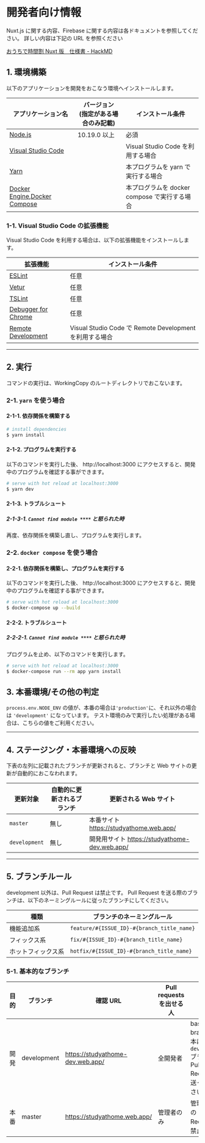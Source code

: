 # 開発者向け情報

Nuxt.js に関する内容、Firebase に関する内容は各ドキュメントを参照してください。
詳しい内容は下記の URL を参照ください

[おうちで時間割 Nuxt 版　仕様書 \- HackMD](https://hackmd.io/hltUcnt2S0eQEv1Heif7zw?both)

## 1. 環境構築

以下のアプリケーションを開発をおこなう環境へインストールします。

| アプリケーション名                                                                                                  | バージョン<br>(指定がある場合のみ記載) | インストール条件                             |
| ------------------------------------------------------------------------------------------------------------------- | -------------------------------------- | -------------------------------------------- |
| [Node.js](https://nodejs.org/ja/)                                                                                   | 10.19.0 以上                           | 必須                                         |
| [Visual Studio Code](https://code.visualstudio.com/)                                                                |                                        | Visual Studio Code を利用する場合            |
| [Yarn](https://classic.yarnpkg.com/ja/)                                                                             |                                        | 本プログラムを yarn で実行する場合           |
| [Docker Engine](https://docs.docker.com/engine/install/),[Docker Compose](https://docs.docker.com/compose/install/) |                                        | 本プログラムを docker compose で実行する場合 |

### 1-1. Visual Studio Code の拡張機能

Visual Studio Code を利用する場合は、以下の拡張機能をインストールします。

| 拡張機能                                                                                                               | インストール条件                                        |
| ---------------------------------------------------------------------------------------------------------------------- | ------------------------------------------------------- |
| [ESLint](https://marketplace.visualstudio.com/items?itemName=dbaeumer.vscode-eslint)                                   | 任意                                                    |
| [Vetur](https://marketplace.visualstudio.com/items?itemName=octref.vetur)                                              | 任意                                                    |
| [TSLint](https://marketplace.visualstudio.com/items?itemName=ms-vscode.vscode-typescript-tslint-plugin)                | 任意                                                    |
| [Debugger for Chrome](https://marketplace.visualstudio.com/items?itemName=msjsdiag.debugger-for-chrome)                | 任意                                                    |
| [Remote Development](https://marketplace.visualstudio.com/items?itemName=ms-vscode-remote.vscode-remote-extensionpack) | Visual Studio Code で Remote Development を利用する場合 |

---

## 2. 実行

コマンドの実行は、WorkingCopy のルートディレクトリでおこないます。

### 2-1. `yarn` を使う場合

#### 2-1-1. 依存関係を構築する

```bash
# install dependencies
$ yarn install
```

#### 2-1-2. プログラムを実行する

以下のコマンドを実行した後、 http://localhost:3000 にアクセスすると、開発中のプログラムを確認する事ができます。

```bash
# serve with hot reload at localhost:3000
$ yarn dev
```

#### 2-1-3. トラブルシュート

##### 2-1-3-1. `Cannot find module ****` と怒られた時

再度、依存関係を構築し直し、プログラムを実行します。

### 2-2. `docker compose` を使う場合

#### 2-2-1. 依存関係を構築し、プログラムを実行する

以下のコマンドを実行した後、 http://localhost:3000 にアクセスすると、開発中のプログラムを確認する事ができます。

```bash
# serve with hot reload at localhost:3000
$ docker-compose up --build
```

#### 2-2-2. トラブルシュート

##### 2-2-2-1. `Cannot find module ****` と怒られた時

プログラムを止め、以下のコマンドを実行します。

```bash
# serve with hot reload at localhost:3000
$ docker-compose run --rm app yarn install
```

## 3. 本番環境/その他の判定

`process.env.NODE_ENV` の値が、本番の場合は`'production'`に、それ以外の場合は `'development'` になっています。
テスト環境のみで実行したい処理がある場合は、こちらの値をご利用ください。

---

## 4. ステージング・本番環境への反映

下表の左列に記載されたブランチが更新されると、ブランチと Web サイトの更新が自動的におこなわれます。

| 更新対象      | 自動的に更新されるブランチ | 更新される Web サイト                         |
| ------------- | -------------------------- | --------------------------------------------- |
| `master`      | 無し                       | 本番サイト https://studyathome.web.app/       |
| `development` | 無し                       | 開発用サイト https://studyathome-dev.web.app/ |

---

## 5. ブランチルール

development 以外は、Pull Request は禁止です。
Pull Request を送る際のブランチは、以下のネーミングルールに従ったブランチにしてください。

| 種類               | ブランチのネーミングルール                 |
| ------------------ | ------------------------------------------ |
| 機能追加系         | `feature/#{ISSUE_ID}-#{branch_title_name}` |
| フィックス系       | `fix/#{ISSUE_ID}-#{branch_title_name}`     |
| ホットフィックス系 | `hotfix/#{ISSUE_ID}-#{branch_title_name}`  |

### 5-1. 基本的なブランチ

| 目的 | ブランチ    | 確認 URL                         | Pull requests を出せる人 | 備考                                                                             |
| ---- | ----------- | -------------------------------- | ------------------------ | -------------------------------------------------------------------------------- |
| 開発 | development | https://studyathome-dev.web.app/ | 全開発者                 | base branch。基本は、この`development`ブランチに Pull Request を送ってください。 |
| 本番 | master      | https://studyathome.web.app/     | 管理者のみ               | 管理者以外の Pull Request は禁止です。                                           |
